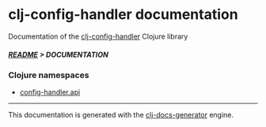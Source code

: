 
# clj-config-handler documentation

Documentation of the [clj-config-handler](https://github.com/bithandshake/clj-config-handler) Clojure library

##### [README](../README.md) > DOCUMENTATION

### Clojure namespaces

* [config-handler.api](clj/config-handler/API.md)

---

This documentation is generated with the [clj-docs-generator](https://github.com/bithandshake/clj-docs-generator) engine.

